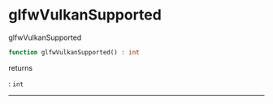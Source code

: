 # glfwVulkanSupported
glfwVulkanSupported

```php
function glfwVulkanSupported() : int
```

returns

:    `int` 

---
     